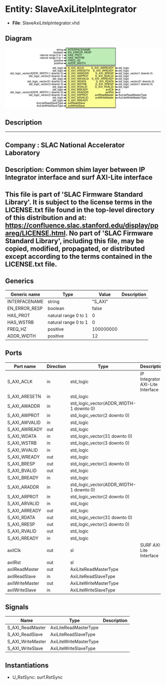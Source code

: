 # Entity: SlaveAxiLiteIpIntegrator

- **File**: SlaveAxiLiteIpIntegrator.vhd
## Diagram

![Diagram](SlaveAxiLiteIpIntegrator.svg "Diagram")
## Description

-----------------------------------------------------------------------------
 Company    : SLAC National Accelerator Laboratory
-----------------------------------------------------------------------------
 Description: Common shim layer between IP Integrator interface and surf AXI-Lite interface
-----------------------------------------------------------------------------
 This file is part of 'SLAC Firmware Standard Library'.
 It is subject to the license terms in the LICENSE.txt file found in the
 top-level directory of this distribution and at:
    https://confluence.slac.stanford.edu/display/ppareg/LICENSE.html.
 No part of 'SLAC Firmware Standard Library', including this file,
 may be copied, modified, propagated, or distributed except according to
 the terms contained in the LICENSE.txt file.
-----------------------------------------------------------------------------
## Generics

| Generic name  | Type                 | Value     | Description |
| ------------- | -------------------- | --------- | ----------- |
| INTERFACENAME | string               | "S_AXI"   |             |
| EN_ERROR_RESP | boolean              | false     |             |
| HAS_PROT      | natural range 0 to 1 | 0         |             |
| HAS_WSTRB     | natural range 0 to 1 | 0         |             |
| FREQ_HZ       | positive             | 100000000 |             |
| ADDR_WIDTH    | positive             | 12        |             |
## Ports

| Port name       | Direction | Type                                    | Description                      |
| --------------- | --------- | --------------------------------------- | -------------------------------- |
| S_AXI_ACLK      | in        | std_logic                               | IP Integrator AXI-Lite Interface |
| S_AXI_ARESETN   | in        | std_logic                               |                                  |
| S_AXI_AWADDR    | in        | std_logic_vector(ADDR_WIDTH-1 downto 0) |                                  |
| S_AXI_AWPROT    | in        | std_logic_vector(2 downto 0)            |                                  |
| S_AXI_AWVALID   | in        | std_logic                               |                                  |
| S_AXI_AWREADY   | out       | std_logic                               |                                  |
| S_AXI_WDATA     | in        | std_logic_vector(31 downto 0)           |                                  |
| S_AXI_WSTRB     | in        | std_logic_vector(3 downto 0)            |                                  |
| S_AXI_WVALID    | in        | std_logic                               |                                  |
| S_AXI_WREADY    | out       | std_logic                               |                                  |
| S_AXI_BRESP     | out       | std_logic_vector(1 downto 0)            |                                  |
| S_AXI_BVALID    | out       | std_logic                               |                                  |
| S_AXI_BREADY    | in        | std_logic                               |                                  |
| S_AXI_ARADDR    | in        | std_logic_vector(ADDR_WIDTH-1 downto 0) |                                  |
| S_AXI_ARPROT    | in        | std_logic_vector(2 downto 0)            |                                  |
| S_AXI_ARVALID   | in        | std_logic                               |                                  |
| S_AXI_ARREADY   | out       | std_logic                               |                                  |
| S_AXI_RDATA     | out       | std_logic_vector(31 downto 0)           |                                  |
| S_AXI_RRESP     | out       | std_logic_vector(1 downto 0)            |                                  |
| S_AXI_RVALID    | out       | std_logic                               |                                  |
| S_AXI_RREADY    | in        | std_logic                               |                                  |
| axilClk         | out       | sl                                      | SURF AXI-Lite Interface          |
| axilRst         | out       | sl                                      |                                  |
| axilReadMaster  | out       | AxiLiteReadMasterType                   |                                  |
| axilReadSlave   | in        | AxiLiteReadSlaveType                    |                                  |
| axilWriteMaster | out       | AxiLiteWriteMasterType                  |                                  |
| axilWriteSlave  | in        | AxiLiteWriteSlaveType                   |                                  |
## Signals

| Name              | Type                   | Description |
| ----------------- | ---------------------- | ----------- |
| S_AXI_ReadMaster  | AxiLiteReadMasterType  |             |
| S_AXI_ReadSlave   | AxiLiteReadSlaveType   |             |
| S_AXI_WriteMaster | AxiLiteWriteMasterType |             |
| S_AXI_WriteSlave  | AxiLiteWriteSlaveType  |             |
## Instantiations

- U_RstSync: surf.RstSync
